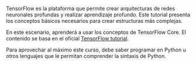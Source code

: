 TensorFlow es la plataforma que permite crear arquitecturas de redes neuronales profundas y realizar aprendizaje profundo. Este tutorial presenta los conceptos básicos necesarios para crear estructuras más complejas.

En este escenario, aprenderá a usar los conceptos de TensorFlow Core. El contenido se basa en el oficial [TensorFlow tutorial](https://www.tensorflow.org/get_started/get_started).

Para aprovechar al máximo este curso, debe saber programar en Python u otros lenguajes que le permitan comprender la sintaxis de Python.